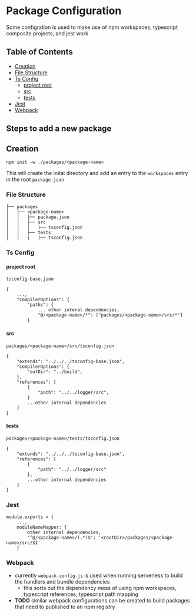 # Package Configuration

Some configration is used to make use of npm workspaces, typescript composite projects, and jest work

## Table of Contents

* [Creation](#creation)
* [File Structure](#file-structure)
* [Ts Config](#ts-config)
    * [project root](#project-root)
    * [src](#src)
    * [tests](#tests)
* [Jest](#jest)
* [Webpack](#webpack)

## Steps to add a new package

## Creation

`npm init -w ./packages/<package-name>`

This will create the inital directory and add an entry to the `workspaces` entry in the root `package.json`

### File Structure

```
├── packages
│   ├── <package-name>
│   │   ├── package.json
│   │   ├── src
│   │   |   ├── tsconfig.json
│   │   ├── tests
│   │   |   ├── tsconfig.json
```

### Ts Config

#### project root

`tsconfig-base.json`

```
{
    ...,
    "compilerOptions": {
        "paths": {
            ... other interal dependencies,
            "@/<package-name>/*": ["packages/<package-name>/src/*"]
        }
```

#### src

`packages/<package-name>/src/tsconfig.json`

```
{
    "extends": "../../../tsconfig-base.json",
    "compilerOptions": {
        "outDir": "../build",
    },
    "references": [
        {
            "path": "../../logger/src",
        }
        ...other internal dependencies
    ]
}
```

#### tests 

`packages/<package-name>/tests/tsconfig.json`

```
{
    "extends": "../../../tsconfig-base.json",
    "references": [
        {
            "path": "../../logger/src"
        },
        ...other internal dependencies
    ]
}
```

### Jest

```
module.exports = {
    ...,
    moduleNameMapper: {
        other internal dependencies,
        '^@/<package-name>/(.*)$': '<rootDir>/packages/<package-name>/src/$1'
    }
```

### Webpack

* currently `webpack.config.js` is used when running serverless to build the handlers and bundle dependencies
    * this sorts out the dependency mess of using npm workspaces, typescript references, typescript path mapping
* **TODO** similar webpack configurations can be created to build packages that need to published to an npm registry

